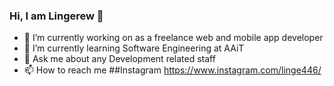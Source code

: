 ### Hi, I am Lingerew 👋

- 🔭 I’m currently working on as a freelance web and mobile app developer
- 🌱 I’m currently learning Software Engineering at AAiT
- 💬 Ask me about any Development related staff
- 📫 How to reach me ##Instagram https://www.instagram.com/linge446/
